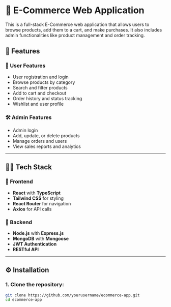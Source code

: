 # 🛒 E-Commerce Web Application

This is a full-stack E-Commerce web application that allows users to browse products, add them to a cart, and make purchases. It also includes admin functionalities like product management and order tracking.

## 🚀 Features

### 👤 User Features

- User registration and login
- Browse products by category
- Search and filter products
- Add to cart and checkout
- Order history and status tracking
- Wishlist and user profile

### 🛠️ Admin Features

- Admin login
- Add, update, or delete products
- Manage orders and users
- View sales reports and analytics

---

## 🧑‍💻 Tech Stack

### 🔹 Frontend

- **React** with **TypeScript**
- **Tailwind CSS** for styling
- **React Router** for navigation
- **Axios** for API calls

### 🔹 Backend

- **Node.js** with **Express.js**
- **MongoDB** with **Mongoose**
- **JWT Authentication**
- **RESTful API**

---

## ⚙️ Installation

### 1. Clone the repository:

```bash
git clone https://github.com/yourusername/ecommerce-app.git
cd ecommerce-app
```
